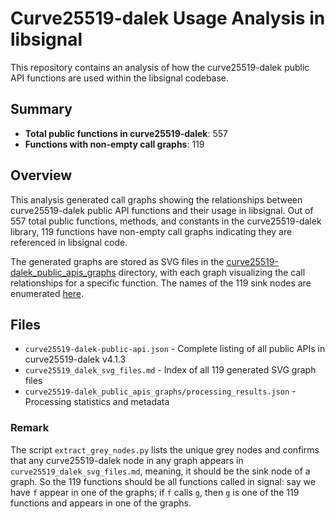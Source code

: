 # Curve25519-dalek Usage Analysis in libsignal

This repository contains an analysis of how the curve25519-dalek public API functions are used within the libsignal codebase.

## Summary

- **Total public functions in curve25519-dalek**: 557
- **Functions with non-empty call graphs**: 119

## Overview

This analysis generated call graphs showing the relationships between curve25519-dalek public API functions and their usage in libsignal. Out of 557 total public functions, methods, and constants in the curve25519-dalek library, 119 functions have non-empty call graphs indicating they are referenced in libsignal code. 

The generated graphs are stored as SVG files in the [curve25519-dalek_public_apis_graphs](https://github.com/Beneficial-AI-Foundation/analyse_curve_fns_usage_in_signal/tree/master/curve25519-dalek_public_apis_graphs) directory, with each graph visualizing the call relationships for a specific function. The names of the 119 sink nodes are enumerated [here](https://github.com/Beneficial-AI-Foundation/analyse_curve_fns_usage_in_signal/blob/master/curve25519_dalek_svg_files.md). 

## Files

- `curve25519-dalek-public-api.json` - Complete listing of all public APIs in curve25519-dalek v4.1.3
- `curve25519_dalek_svg_files.md` - Index of all 119 generated SVG graph files
- `curve25519-dalek_public_apis_graphs/processing_results.json` - Processing statistics and metadata

### Remark

The script `extract_grey_nodes.py` lists the unique grey nodes and confirms that any curve25519-dalek node in any graph appears in `curve25519_dalek_svg_files.md`, meaning, it should be the sink node of a graph. So the 119 functions should be all functions called in signal: say we have `f` appear in one of the graphs; if `f` calls `g`, then `g` is one of the 119 functions and appears in one of the graphs.
